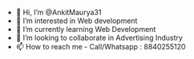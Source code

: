 - 👋 Hi, I’m @AnkitMaurya31
- 👀 I’m interested in Web development
- 🌱 I’m currently learning Web Development
- 💞️ I’m looking to collaborate in Advertising Industry
- 📫 How to reach me - Call/Whatsapp : 8840255120

<!---
AnkitMaurya31/AnkitMaurya31 is a ✨ special ✨ repository because its `README.md` (this file) appears on your GitHub profile.
You can click the Preview link to take a look at your changes.
--->
